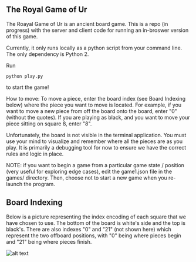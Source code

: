 The Royal Game of Ur
--------------------

The Roayal Game of Ur is an ancient board game. This is a repo (in progress) with the server and client code for running an in-broswer version of this game.

Currently, it only runs locally as a python script from your command line. The only dependency is Python 2.

Run
```
python play.py
```
to start the game!

How to move:
To move a piece, enter the board index (see Board Indexing below) where the piece you want to move is located. For example, if you want to move a new piece from off the board onto the board, enter "0" (without the quotes). If you are playing as black, and you want to move your piece sitting on square 8, enter "8".

Unfortunately, the board is not visible in the terminal application. You must use your mind to visualize and remember where all the pieces are as you play. It is primarily a debugging tool for now to ensure we have the correct rules and logic in place.

NOTE: if you want to begin a game from a particular game state / position (very useful for exploring edge cases), edit the game1.json file in the games/ directory. Then, choose not to start a new game when you re-launch the program.

Board Indexing
--------------
Below is a picture representing the index encoding of each square that we have chosen to use. The bottom of the board is white's side and the top is black's. There are also indexes "0" and "21" (not shown here) which represent the two offboard positions, with "0" being where pieces begin and "21" being where pieces finish.

![alt text](https://www199.lunapic.com/editor/working/154657390376193862?2342992322)
